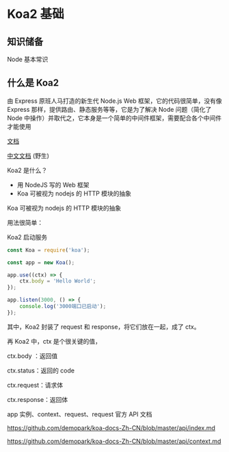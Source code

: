 # Koa2 基础

## 知识储备

Node 基本常识

## 什么是 Koa2

由 Express 原班人马打造的新生代 Node.js Web 框架，它的代码很简单，没有像 Express 那样，提供路由、静态服务等等，它是为了解决 Node 问题（简化了 Node 中操作）并取代之，它本身是一个简单的中间件框架，需要配合各个中间件才能使用

[文档](https://koajs.com/)

[中文文档](https://koa.bootcss.com/) (野生)

Koa2 是什么？

-   用 NodeJS 写的 Web 框架
-   Koa 可被视为 nodejs 的 HTTP 模块的抽象

Koa 可被视为 nodejs 的 HTTP 模块的抽象

用法很简单：

Koa2 启动服务

```javascript
const Koa = require('koa');

const app = new Koa();

app.use((ctx) => {
    ctx.body = 'Hello World';
});

app.listen(3000, () => {
    console.log('3000端口已启动');
});
```

其中，Koa2 封装了 request 和 response，将它们放在一起，成了 ctx。

再 Koa2 中，ctx 是个很关键的值，

ctx.body ：返回值

ctx.status：返回的 code

ctx.request：请求体

ctx.response：返回体

app 实例、context、request、request 官方 API 文档

https://github.com/demopark/koa-docs-Zh-CN/blob/master/api/index.md

https://github.com/demopark/koa-docs-Zh-CN/blob/master/api/context.md
